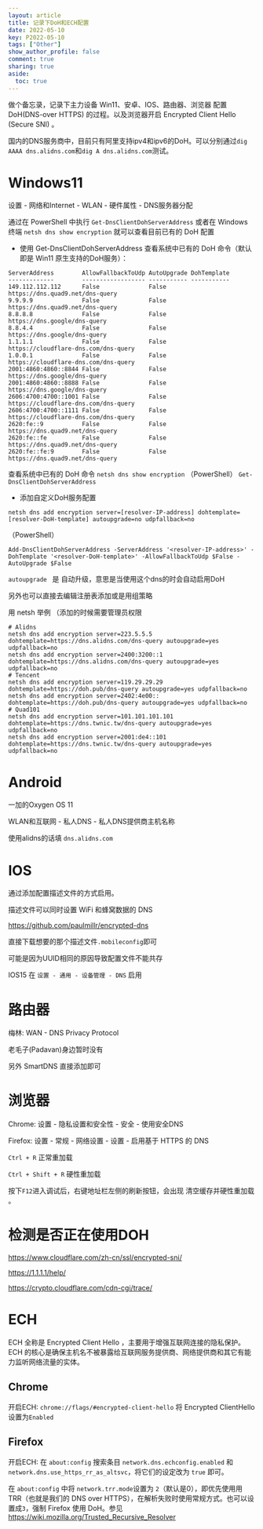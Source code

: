```yaml
---
layout: article
title: 记录下DoH和ECH配置
date: 2022-05-10
key: P2022-05-10
tags: ["Other"]
show_author_profile: false
comment: true
sharing: true
aside:
  toc: true
---
```


做个备忘录，记录下主力设备 Win11、安卓、IOS、路由器、浏览器 配置 DoH(DNS-over HTTPS) 的过程。以及浏览器开启 Encrypted Client Hello (Secure SNI) 。

<!--more-->

国内的DNS服务商中，目前只有阿里支持ipv4和ipv6的DoH。可以分别通过`dig AAAA dns.alidns.com`和`dig A dns.alidns.com`测试。

# Windows11

设置 - 网络和Internet - WLAN - 硬件属性 \- DNS服务器分配

通过在 PowerShell 中执行 `Get-DnsClientDohServerAddress` 或者在 Windows 终端 `netsh dns show encryption` 就可以查看目前已有的 DoH 配置

- 使用 Get-DnsClientDohServerAddress 查看系统中已有的 DoH 命令（默认即是 Win11 原生支持的DoH服务）：

```
ServerAddress        AllowFallbackToUdp AutoUpgrade DohTemplate
-------------        ------------------ ----------- -----------
149.112.112.112      False              False       https://dns.quad9.net/dns-query
9.9.9.9              False              False       https://dns.quad9.net/dns-query
8.8.8.8              False              False       https://dns.google/dns-query
8.8.4.4              False              False       https://dns.google/dns-query
1.1.1.1              False              False       https://cloudflare-dns.com/dns-query
1.0.0.1              False              False       https://cloudflare-dns.com/dns-query
2001:4860:4860::8844 False              False       https://dns.google/dns-query
2001:4860:4860::8888 False              False       https://dns.google/dns-query
2606:4700:4700::1001 False              False       https://cloudflare-dns.com/dns-query
2606:4700:4700::1111 False              False       https://cloudflare-dns.com/dns-query
2620:fe::9           False              False       https://dns.quad9.net/dns-query
2620:fe::fe          False              False       https://dns.quad9.net/dns-query
2620:fe::fe:9        False              False       https://dns.quad9.net/dns-query
```

查看系统中已有的 DoH 命令 `netsh dns show encryption` （PowerShell） `Get-DnsClientDohServerAddress`

- 添加自定义DoH服务配置

```
netsh dns add encryption server=[resolver-IP-address] dohtemplate=[resolver-DoH-template] autoupgrade=no udpfallback=no
```

（PowerShell）

```
Add-DnsClientDohServerAddress -ServerAddress '<resolver-IP-address>' -DohTemplate '<resolver-DoH-template>' -AllowFallbackToUdp $False -AutoUpgrade $False
```

`autoupgrade ` 是 自动升级，意思是当使用这个dns的时会自动启用DoH

另外也可以直接去编辑注册表添加或是用组策略

用 netsh 举例 （添加的时候需要管理员权限

```
# Alidns
netsh dns add encryption server=223.5.5.5 dohtemplate=https://dns.alidns.com/dns-query autoupgrade=yes udpfallback=no
netsh dns add encryption server=2400:3200::1 dohtemplate=https://dns.alidns.com/dns-query autoupgrade=yes udpfallback=no
# Tencent
netsh dns add encryption server=119.29.29.29 dohtemplate=https://doh.pub/dns-query autoupgrade=yes udpfallback=no
netsh dns add encryption server=2402:4e00:: dohtemplate=https://doh.pub/dns-query autoupgrade=yes udpfallback=no
# Quad101
netsh dns add encryption server=101.101.101.101 dohtemplate=https://dns.twnic.tw/dns-query autoupgrade=yes udpfallback=no
netsh dns add encryption server=2001:de4::101 dohtemplate=https://dns.twnic.tw/dns-query autoupgrade=yes udpfallback=no
```

# Android

一加的Oxygen OS 11

WLAN和互联网 - 私人DNS - 私人DNS提供商主机名称

使用alidns的话填 `dns.alidns.com`

# IOS

通过添加配置描述文件的方式启用。

描述文件可以同时设置 WiFi 和蜂窝数据的 DNS

<https://github.com/paulmillr/encrypted-dns>

直接下载想要的那个描述文件`.mobileconfig`即可

可能是因为UUID相同的原因导致配置文件不能共存

IOS15 在 `设置 - 通用 - 设备管理 - DNS` 启用

# 路由器

梅林: WAN - DNS Privacy Protocol

老毛子(Padavan)身边暂时没有

另外 SmartDNS 直接添加即可

# 浏览器

Chrome: 设置 - 隐私设置和安全性 - 安全 - 使用安全DNS

Firefox: 设置 - 常规 - 网络设置 - 设置 - 启用基于 HTTPS 的 DNS

`Ctrl + R` 正常重加载

`Ctrl + Shift + R` 硬性重加载

按下`F12`进入调试后，右键地址栏左侧的刷新按钮，会出现 清空缓存并硬性重加载 。

# 检测是否正在使用DOH

<https://www.cloudflare.com/zh-cn/ssl/encrypted-sni/>

<https://1.1.1.1/help/>

<https://crypto.cloudflare.com/cdn-cgi/trace/>

# ECH

ECH 全称是 Encrypted Client Hello ，主要用于增强互联网连接的隐私保护。ECH 的核心是确保主机名不被暴露给互联网服务提供商、网络提供商和其它有能力监听网络流量的实体。

## Chrome

开启ECH: `chrome://flags/#encrypted-client-hello` 将 Encrypted ClientHello 设置为`Enabled`

## Firefox

开启ECH: 在 `about:config` 搜索条目 `network.dns.echconfig.enabled` 和 `network.dns.use_https_rr_as_altsvc`，将它们的设定改为 `true` 即可。

在 `about:config` 中将 `network.trr.mode`设置为 `2`（默认是0），即优先使用用 TRR（也就是我们的 DNS over HTTPS），在解析失败时使用常规方式。也可以设置成`3`，强制 Firefox 使用 DoH。参见 https://wiki.mozilla.org/Trusted_Recursive_Resolver
